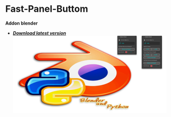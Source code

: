 # Fast-Panel-Buttom
**Addon blender**
* ***[Download latest version](https://github.com/Constantyn6487/Fast-Panel-Buttom/raw/main/Fast_Panel_Buttom.zip)***
![Header](Fast.png)
